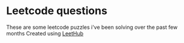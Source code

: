 # Leetcode questions

These are some leetcode puzzles i've been solving over the past few months
Created using [LeetHub](https://github.com/QasimWani/LeetHub)
